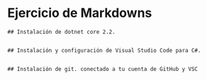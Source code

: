 
# Ejercicio de Markdowns

    ## Instalación de dotnet core 2.2.


    ## Instalación y configuración de Visual Studio Code para C#.
    
    
    ## Instalación de git. conectado a tu cuenta de GitHub y VSC
